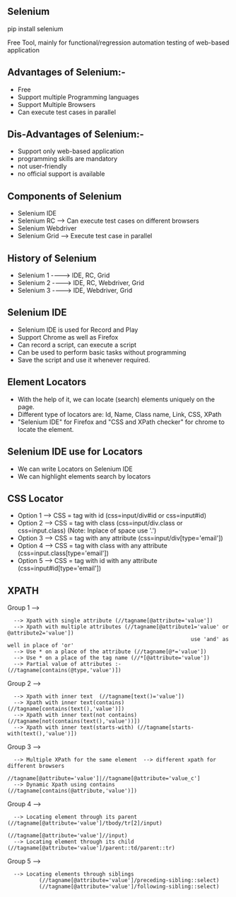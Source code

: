 ## Selenium


pip install selenium

Free Tool, mainly for functional/regression automation testing of web-based application

Advantages of Selenium:-
--------------------------------------
  * Free
  * Support multiple Programming languages
  * Support Multiple Browsers
  * Can execute test cases in parallel

Dis-Advantages of Selenium:-
--------------------------------------
  * Support only web-based application
  * programming skills are mandatory
  * not user-friendly
  * no official support is available

Components of Selenium
-------------------------------------
  * Selenium IDE
  * Selenium RC --> Can execute test cases on different browsers
  * Selenium Webdriver
  * Selenium Grid --> Execute test case in parallel
  
History of Selenium
--------------------------------------
  * Selenium 1 ----> IDE, RC, Grid
  * Selenium 2 ----> IDE, RC, Webdriver, Grid
  * Selenium 3 ----> IDE, Webdriver, Grid

Selenium IDE
--------------------------------------
  * Selenium IDE is used for Record and Play
  * Support Chrome as well as Firefox
  * Can record a script, can execute a script
  * Can be used to perform basic tasks without programming
  * Save the script and use it whenever required.
  
Element Locators
----------------------------------------
  * With the help of it, we can locate (search) elements uniquely on the page.
  * Different type of locators are: Id, Name, Class name, Link, CSS, XPath 
  * "Selenium IDE" for Firefox and "CSS and XPath checker" for chrome to locate the element.
  
Selenium IDE use for Locators
----------------------------------------
  * We can write Locators on Selenium IDE
  * We can highlight elements search by locators
  
CSS Locator
----------------------------------------

  * Option 1 --> CSS = tag with id (css=input/div#id or css=input#id)
  * Option 2 --> CSS = tag with class (css=input/div.class or css=input.class) (Note: Inplace of space use '.')
  * Option 3 --> CSS = tag with any attribute (css=input/div[type='email'])
  * Option 4 --> CSS = tag with class with any attribute (css=input.class[type='email'])
  * Option 5 --> CSS = tag with id with any attribute (css=input#id[type='email'])
  
XPATH
------------------------------------------

  Group 1 --> 
  
      --> Xpath with single attribute (//tagname[@attribute='value'])
      --> Xpath with multiple attributes (//tagname[@attribute1='value' or @attribute2='value']) 
                                                              use 'and' as well in place of 'or'
      --> Use * on a place of the attribute (//tagname[@*='value'])
      --> Use * on a place of the tag name (//*[@attribute='value'])
      --> Partial value of attributes :- (//tagname[contains(@type,'value')])
      
  Group 2 -->
  
      --> Xpath with inner text  (//tagname[text()='value'])
      --> Xpath with inner text(contains) (//tagname[contains(text(),'value')])
      --> Xpath with inner text(not contains) (//tagname[not(contains(text(),'value'))])
      --> Xpath with inner text(starts-with) (//tagname[starts-with(text(),'value')])
      
  Group 3 -->
  
      --> Multiple XPath for the same element  --> different xpath for different browsers 
                            //tagname[@attribute='value']|//tagname[@attribute='value_c']
      --> Dynamic Xpath using contains (//tagname[contains(@attribute,'value')])
      
  Group 4 -->
  
      --> Locating element through its parent (//tagname[@attribute='value']/tbody/tr[2]/input)
                                                          (//tagname[@attribute='value']//input)
      --> Locating element through its child (//tagname[@attribute='value']/parent::td/parent::tr)
      
  Group 5 -->
  
      --> Locating elements through siblings 
              (//tagname[@attribute='value']/preceding-sibling::select)
              (//tagname[@attribute='value']/following-sibling::select)
